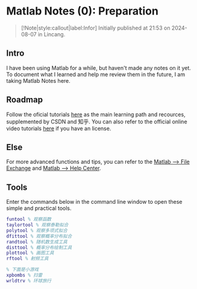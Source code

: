 # Matlab Notes (0): Preparation

> [!Note|style:callout|label:Infor]
Initially published at 21:53 on 2024-08-07 in Lincang.


## Intro

I have been using Matlab for a while, but haven't made any notes on it yet. To document what I learned and help me review them in the future, I am taking Matlab Notes here.

## Roadmap 

Follow the oficial tutorials [here](https://www.mathworks.com/help/releases/R2019b/matlab/graphics.html?s_tid=CRUX_lftnav) as the main learning path and recources, supplemented by CSDN and 知乎. You can also refer to the official online video tutorials [here](https://matlabacademy.mathworks.com/?page=1&sort=featured) if you have an license.


## Else 

For more advanced functions and tips, you can refer to the [Matlab --> File Exchange](https://www.mathworks.com/matlabcentral/fileexchange) and [Matlab --> Help Center](https://www.mathworks.com/help/matlab/).

## Tools 

Enter the commands below in the command line window to open these simple and practical tools.
``` matlab
funtool % 观察函数 
taylortool % 观察泰勒拟合
polytool % 观察多项式拟合
dfittool % 观察概率分布拟合
randtool % 随机数生成工具
disttool % 概率分布绘制工具
plottool % 画图工具
rftool % 射频工具

% 下面是小游戏
xpbombs % 扫雷
wrldtrv % 环球旅行
```
